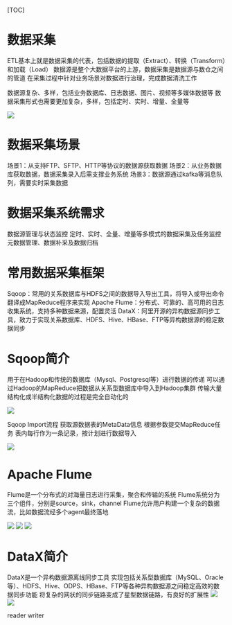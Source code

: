 [TOC]

# 数据采集
ETL基本上就是数据采集的代表，包括数据的提取（Extract）、转换（Transform）和加载（Load）
数据源是整个大数据平台的上游，数据采集是数据源与数仓之间的管道
在采集过程中针对业务场景对数据进行治理，完成数据清洗工作

数据源复杂、多样，包括业务数据库、日志数据、图片、视频等多媒体数据等
数据采集形式也需要更加复杂，多样，包括定时、实时、增量、全量等

![](_v_images/20200902202608511_930.png)

# 数据采集场景
场景1：从支持FTP、SFTP、HTTP等协议的数据源获取数据
场景2：从业务数据库获取数据，数据采集录入后需支撑业务系统
场景3：数据源通过kafka等消息队列，需要实时采集数据

# 数据采集系统需求
数据源管理与状态监控
定时、实时、全量、增量等多模式的数据采集及任务监控
元数据管理、数据补采及数据归档

# 常用数据采集框架
Sqoop：常用的关系数据库与HDFS之间的数据导入导出工具，将导入或导出命令翻译成MapReduce程序来实现
Apache Flume：分布式、可靠的、高可用的日志收集系统，支持多种数据来源，配置灵活
DataX：阿里开源的异构数据源同步工具，致力于实现关系数据库、HDFS、Hive、HBase、FTP等异构数据源的稳定数据同步

# Sqoop简介
用于在Hadoop和传统的数据库（Mysql、Postgresql等）进行数据的传递
可以通过Hadoop的MapReduce把数据从关系型数据库中导入到Hadoop集群
传输大量结构化或半结构化数据的过程是完全自动化的

![](_v_images/20200902203804929_3668.png)

Sqoop Import流程
获取源数据表的MetaData信息
根据参数提交MapReduce任务
表内每行作为一条记录，按计划进行数据导入

![](_v_images/20200902203933605_18811.png)

# Apache Flume
Flume是一个分布式的对海量日志进行采集，聚合和传输的系统
Flume系统分为三个组件，分别是source，sink，channel
Flume允许用户构建一个复杂的数据流，比如数据流经多个agent最终落地

![](_v_images/20200902204224309_27647.png)
![](_v_images/20200902204253748_6013.png)
![](_v_images/20200902204342261_28434.png)

# DataX简介
DataX是一个异构数据源离线同步工具
实现包括关系型数据库（MySQL、Oracle等）、HDFS、Hive、ODPS、HBase、FTP等各种异构数据源之间稳定高效的数据同步功能
将复杂的网状的同步链路变成了星型数据链路，有良好的扩展性
![](_v_images/20200902204709425_24728.png)
![](_v_images/20200902204753171_20460.png)

reader
writer
